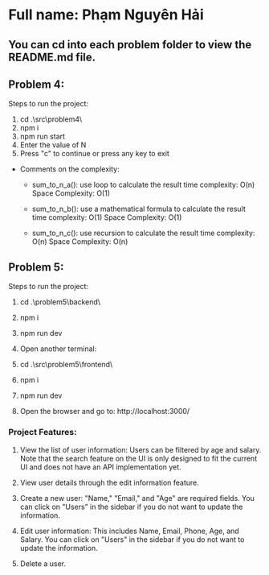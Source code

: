 
# Full name: Phạm Nguyên Hải #
## You can cd into each problem folder to view the README.md file.

## Problem 4:
Steps to run the project:

1. cd .\src\problem4\
2. npm i
3. npm run start
4. Enter the value of N
5. Press "c" to continue or press any key to exit

- Comments on the complexity:
    + sum_to_n_a(): use loop to calculate the result
    time complexity: O(n)
    Space Complexity: O(1)

    + sum_to_n_b(): use a mathematical formula to calculate the result
    time complexity: O(1)
    Space Complexity: O(1)

    + sum_to_n_c(): use recursion to calculate the result
    time complexity: O(n)
    Space Complexity: O(n)





## Problem 5:
Steps to run the project:

1. cd .\problem5\backend\  
2. npm i  
3. npm run dev  

4. Open another terminal:  
5. cd .\src\problem5\frontend\  
6. npm i  
7. npm run dev  

8. Open the browser and go to: http://localhost:3000/  

### Project Features:
1. View the list of user information: Users can be filtered by age and salary. Note that the search feature on the UI is only designed to fit the current UI and does not have an API implementation yet.

2. View user details through the edit information feature.

3. Create a new user: "Name," "Email," and "Age" are required fields. You can click on "Users" in the sidebar if you do not want to update the information.

4. Edit user information: This includes Name, Email, Phone, Age, and Salary. You can click on "Users" in the sidebar if you do not want to update the information.

5. Delete a user.
